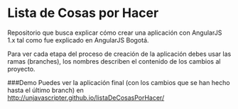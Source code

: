 # Lista de Cosas por Hacer

Repositorio que busca explicar cómo crear una aplicación con AngularJS 1.x tal como fue explicado en AngularJS Bogotá.

Para ver cada etapa del proceso de creación de la aplicación debes usar las ramas (branches), los nombres describen el contenido de los cambios al proyecto.


###Demo
Puedes ver la aplicación final (con los cambios que se han hecho hasta el último branch) en http://unjavascripter.github.io/listaDeCosasPorHacer/
